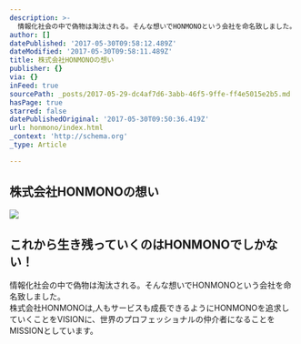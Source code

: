 ```yaml
---
description: >-
  情報化社会の中で偽物は淘汰される。そんな想いでHONMONOという会社を命名致しました。株式会社HONMONOは,人もサービスも成長できるようにHONMONOを追求していくことをVISIONに、世界のプロフェッショナルの仲介者になることをMISSIONとしています。 
author: []
datePublished: '2017-05-30T09:58:12.489Z'
dateModified: '2017-05-30T09:58:11.489Z'
title: 株式会社HONMONOの想い
publisher: {}
via: {}
inFeed: true
sourcePath: _posts/2017-05-29-dc4af7d6-3abb-46f5-9ffe-ff4e5015e2b5.md
hasPage: true
starred: false
datePublishedOriginal: '2017-05-30T09:50:36.419Z'
url: honmono/index.html
_context: 'http://schema.org'
_type: Article

---
```

## **株式会社HONMONOの想い**
![](https://the-grid-user-content.s3-us-west-2.amazonaws.com/7ab845a1-c3e2-4997-b134-57e56d572589.jpg)

## **これから生き残っていくのはHONMONOでしかない！**

情報化社会の中で偽物は淘汰される。そんな想いでHONMONOという会社を命名致しました。  
株式会社HONMONOは,人もサービスも成長できるようにHONMONOを追求していくことをVISIONに、世界のプロフェッショナルの仲介者になることをMISSIONとしています。